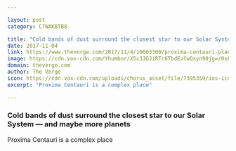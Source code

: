 ```yaml
---

layout: post
category: C7WAKBTB8

title: "Cold bands of dust surround the closest star to our Solar System — and maybe more planets"
date: 2017-11-04
link: https://www.theverge.com/2017/11/4/16603300/proxima-centauri-planets-dust-discs-belts-breakthrough-starshot
image: https://cdn.vox-cdn.com/thumbor/X5c3JGJiRTc6TbdEvCwQxyn90jg=/0x65:1280x735/fit-in/1200x630/cdn.vox-cdn.com/uploads/chorus_asset/file/9607275/eso1735a.jpg
domain: theverge.com
author: The Verge
icon: https://cdn.vox-cdn.com/uploads/chorus_asset/file/7395359/ios-icon.0.png
excerpt: "Proxima Centauri is a complex place"

---
```


### Cold bands of dust surround the closest star to our Solar System — and maybe more planets

Proxima Centauri is a complex place
